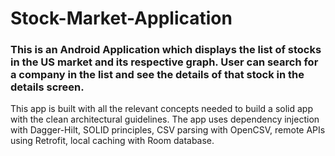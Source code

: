 # Stock-Market-Application
<h3>
This is an Android Application which displays the list of stocks in the US market and its respective graph. 
User can search for a company in the list and see the details of that stock in the details screen.
</h3>


This app is built with all the relevant concepts needed to build a solid app with the clean architectural guidelines.
The app uses dependency injection with Dagger-Hilt, SOLID principles, CSV parsing with OpenCSV, remote APIs using Retrofit, local caching with Room database. 
